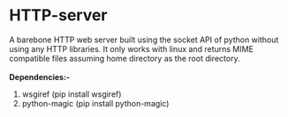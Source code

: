 # HTTP-server
A barebone HTTP web server built using the socket API of python without using any HTTP libraries. It only works with linux and returns MIME compatible files assuming home directory as the root directory.
</br></br>
<b>Dependencies:-</b>
</br>
1. wsgiref       (pip install wsgiref)</br>
2. python-magic  (pip install python-magic)</br>
